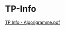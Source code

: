 # TP-Info

[TP Info - Algorigramme.pdf](https://github.com/Poblit0/TP-Info/files/13702226/TP.Info.-.Algorigramme.pdf)
